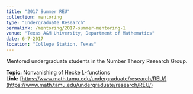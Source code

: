 ```yaml
---
title: "2017 Summer REU"
collection: mentoring
type: "Undergraduate Research"
permalink: /mentoring/2017-summer-mentoring-1
venue: "Texas A&M University, Department of Mathematics"
date: 6-7-2017
location: "College Station, Texas"
---
```


Mentored undergraduate students in the Number Theory Research Group.

**Topic:** Nonvanishing of Hecke *L*-functions <br>
**Link:** [https://www.math.tamu.edu/undergraduate/research/REU/](https://www.math.tamu.edu/undergraduate/research/REU/)

<!--
Heading 1
======

Heading 2
======

Heading 3
======
-->

